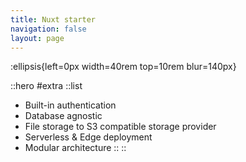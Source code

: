 ```yaml
---
title: Nuxt starter
navigation: false
layout: page
---
```


:ellipsis{left=0px width=40rem top=10rem blur=140px}

::hero
#extra
::list
- Built-in authentication
- Database agnostic
- File storage to S3 compatible storage provider
- Serverless & Edge deployment
- Modular architecture
::
::